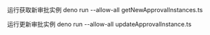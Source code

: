 
运行获取新审批实例
deno run --allow-all getNewApprovalInstances.ts


运行更新审批实例
deno run --allow-all updateApprovalInstance.ts